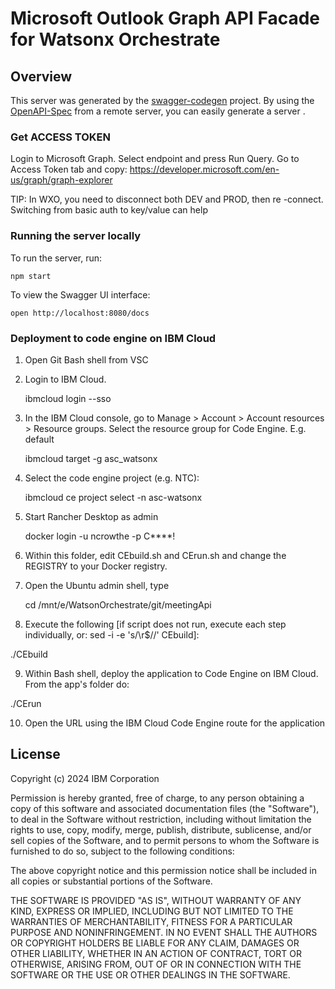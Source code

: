 # Microsoft Outlook Graph API Facade for Watsonx Orchestrate

## Overview
This server was generated by the [swagger-codegen](https://github.com/swagger-api/swagger-codegen) project.  By using the [OpenAPI-Spec](https://github.com/OAI/OpenAPI-Specification) from a remote server, you can easily generate a server .

### Get ACCESS TOKEN
Login to Microsoft Graph.  Select endpoint and press Run Query.  Go to Access Token tab and copy:
https://developer.microsoft.com/en-us/graph/graph-explorer

TIP: In WXO, you need to disconnect both DEV and PROD, then re -connect. Switching from basic auth to key/value can help

### Running the server locally

To run the server, run:

```
npm start
```

To view the Swagger UI interface:

```
open http://localhost:8080/docs
```


### Deployment to code engine on IBM Cloud

1.	Open Git Bash shell from VSC

2.	Login to IBM Cloud.

    ibmcloud login --sso

3.	In the IBM Cloud console, go to Manage > Account > Account resources > Resource groups.  Select the resource group for Code Engine. E.g. default

    ibmcloud target -g asc_watsonx

4.	Select the code engine project (e.g. NTC):  

    ibmcloud ce project select -n asc-watsonx

5.	Start Rancher Desktop as admin

    docker login -u ncrowthe -p C****!

7.	Within this folder, edit CEbuild.sh and CErun.sh and change the REGISTRY to your Docker registry.

8.	Open the Ubuntu admin shell, type

    cd /mnt/e/WatsonOrchestrate/git/meetingApi 

10. Execute the following [if script does not run, execute each step individually, or: sed -i -e 's/\r$//' CEbuild]:

./CEbuild

9.	Within Bash shell, deploy the application to Code Engine on IBM Cloud. From the app's folder do:

./CErun

10.	Open the URL using the IBM Cloud Code Engine route for the application



## License

Copyright (c) 2024 IBM Corporation

Permission is hereby granted, free of charge, to any person obtaining a copy of this software and associated documentation files (the "Software"), to deal in the Software without restriction, including without limitation the rights to use, copy, modify, merge, publish, distribute, sublicense, and/or sell copies of the Software, and to permit persons to whom the Software is furnished to do so, subject to the following conditions:

The above copyright notice and this permission notice shall be included in all copies or substantial portions of the Software.

THE SOFTWARE IS PROVIDED "AS IS", WITHOUT WARRANTY OF ANY KIND, EXPRESS OR IMPLIED, INCLUDING BUT NOT LIMITED TO THE WARRANTIES OF MERCHANTABILITY, FITNESS FOR A PARTICULAR PURPOSE AND NONINFRINGEMENT. IN NO EVENT SHALL THE AUTHORS OR COPYRIGHT HOLDERS BE LIABLE FOR ANY CLAIM, DAMAGES OR OTHER LIABILITY, WHETHER IN AN ACTION OF CONTRACT, TORT OR OTHERWISE, ARISING FROM, OUT OF OR IN CONNECTION WITH THE SOFTWARE OR THE USE OR OTHER DEALINGS IN THE SOFTWARE.

